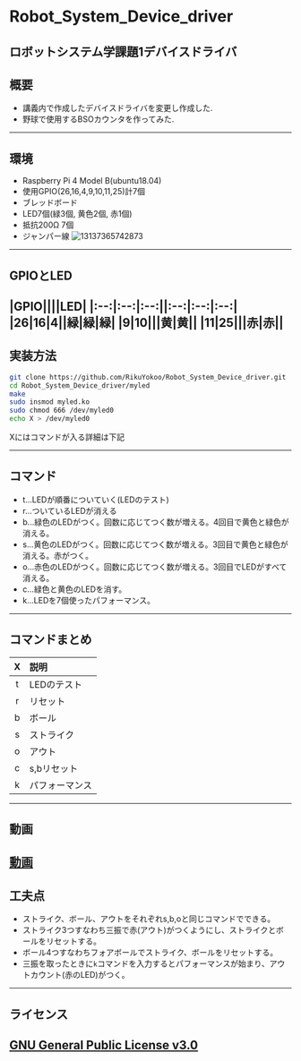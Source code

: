 # Robot_System_Device_driver
ロボットシステム学課題1デバイスドライバ
---
## 概要   
- 講義内で作成したデバイスドライバを変更し作成した.    
- 野球で使用するBSOカウンタを作ってみた.  
---
## 環境
- Raspberry Pi 4 Model B(ubuntu18.04)  
- 使用GPIO(26,16,4,9,10,11,25)計7個  
- ブレッドボード  
- LED7個(緑3個, 黄色2個, 赤1個)  
- 抵抗200Ω 7個  
- ジャンパー線
![13137365742873](https://user-images.githubusercontent.com/53966271/100971348-0b7dad00-357a-11eb-8da2-01044700add6.jpg)  
---
## GPIOとLED
|GPIO||||LED|
|:--:|:--:|:--:||:--:|:--:|:--:|
|26|16|4||緑|緑|緑|
|9|10|||黄|黄||
|11|25|||赤|赤||
---
## 実装方法
```sh
git clone https://github.com/RikuYokoo/Robot_System_Device_driver.git  
cd Robot_System_Device_driver/myled  
make  
sudo insmod myled.ko  
sudo chmod 666 /dev/myled0  
echo X > /dev/myled0  
```
Xにはコマンドが入る詳細は下記  

---
## コマンド  
- t...LEDが順番についていく(LEDのテスト)  
- r...ついているLEDが消える  
- b...緑色のLEDがつく。回数に応じてつく数が増える。4回目で黄色と緑色が消える。
- s...黄色のLEDがつく。回数に応じてつく数が増える。3回目で黄色と緑色が消える。赤がつく。  
- o...赤色のLEDがつく。回数に応じてつく数が増える。3回目でLEDがすべて消える。  
- c...緑色と黄色のLEDを消す。  
- k...LEDを7個使ったパフォーマンス。  
---
## コマンドまとめ  
|X|説明|
|:--:|:--|
|t|LEDのテスト|
|r|リセット|
|b|ボール|
|s|ストライク|
|o|アウト|
|c|s,bリセット|
|k|パフォーマンス|
---
## 動画
[動画](https://youtu.be/4Yu6ux_07ps)
---
## 工夫点
- ストライク、ボール、アウトをそれぞれs,b,oと同じコマンドでできる。  
- ストライク3つすなわち三振で赤(アウト)がつくようにし、ストライクとボールをリセットする。  
- ボール4つすなわちフォアボールでストライク、ボールをリセットする。  
- 三振を取ったときに`k`コマンドを入力するとパフォーマンスが始まり、アウトカウント(赤のLED)がつく。  
---
## ライセンス
[GNU General Public License v3.0](https://github.com/RikuYokoo/Robot_System_Device_driver/blob/main/COPYING)
---
